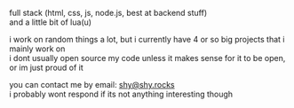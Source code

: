 full stack (html, css, js, node.js, best at backend stuff)  
and a little bit of lua(u)

i work on random things a lot, but i currently have 4 or so big projects that i mainly work on  
i dont usually open source my code unless it makes sense for it to be open, or im just proud of it

you can contact me by email: shy@shy.rocks  
i probably wont respond if its not anything interesting though
